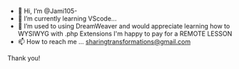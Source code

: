 - 👋 Hi, I’m @Jami105-
- 🌱 I’m currently learning VScode...
- 💞️ I’m used to using DreamWeaver and would appreciate learning how to WYSIWYG with .php Extensions
      I'm happy to pay for a REMOTE LESSON
- 📫 How to reach me ... sharingtransformations@gmail.com

Thank you!

<!---
Jami105/Jami105 is a ✨ special ✨ repository because its `README.md` (this file) appears on your GitHub profile.
You can click the Preview link to take a look at your changes.
--->

